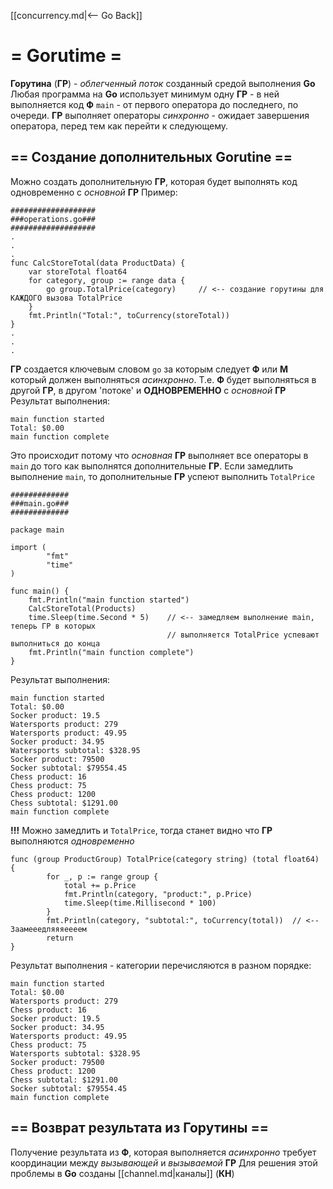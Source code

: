 [[concurrency.md|<-- Go Back]]

# = Gorutime =
__Горутина__ (__ГР__) - _облегченный поток_ созданный средой выполнения __Go__
Любая программа на __Go__ использует минимум одну __ГР__ - в ней выполняется код __Ф__ `main` - от первого оператора до последнего, по очереди.
__ГР__ выполняет операторы _синхронно_ - ожидает завершения оператора, перед тем как перейти к следующему.

## == Создание дополнительных Gorutine ==
Можно создать дополнительную __ГР__, которая будет выполнять код одновременно с _основной_ __ГР__
Пример:
```
###################
###operations.go###
###################
.
.
.
func CalcStoreTotal(data ProductData) {
	var storeTotal float64
	for category, group := range data {
		go group.TotalPrice(category)     // <-- создание горутины для КАЖДОГО вызова TotalPrice
	}
	fmt.Println("Total:", toCurrency(storeTotal))
}
.
.
.
```
__ГР__ создается ключевым словом `go` за которым следует __Ф__ или __М__ который должен выполняться _асинхронно_. Т.е. __Ф__ будет выполняться в другой __ГР__, в другом 'потоке' и __ОДНОВРЕМЕННО__ c _основной_ __ГР__
Результат выполнения:
```
main function started
Total: $0.00
main function complete
```
Это происходит потому что _основная_ __ГР__ выполняет все операторы в `main` до того как выполнятся дополнительные __ГР__. Если замедлить выполнение `main`, то дополнительные __ГР__ успеют выполнить `TotalPrice`
```
#############
###main.go###
#############

package main

import (
		"fmt"
		"time"
)

func main() {
	fmt.Println("main function started")
	CalcStoreTotal(Products)
	time.Sleep(time.Second * 5)    // <-- замедляем выполнение main, теперь ГР в которых
	                               // выполняется TotalPrice успевают выполниться до конца
	fmt.Println("main function complete")
}
```
Результат выполнения:
```
main function started
Total: $0.00
Socker product: 19.5
Watersports product: 279
Watersports product: 49.95
Socker product: 34.95
Watersports subtotal: $328.95
Socker product: 79500
Socker subtotal: $79554.45
Chess product: 16
Chess product: 75
Chess product: 1200
Chess subtotal: $1291.00
main function complete
```
__!!!__ Можно замедлить и `TotalPrice`, тогда станет видно что __ГР__  выполняются _одновременно_
```
func (group ProductGroup) TotalPrice(category string) (total float64) {
		for _, p := range group {
			total += p.Price
			fmt.Println(category, "product:", p.Price)
			time.Sleep(time.Millisecond * 100)
		}
		fmt.Println(category, "subtotal:", toCurrency(total))  // <-- Заамееедляяяеееем
		return
}
```
Результат выполнения - категории перечисляются в разном порядке:
```
main function started
Total: $0.00
Watersports product: 279
Chess product: 16
Socker product: 19.5
Socker product: 34.95
Watersports product: 49.95
Chess product: 75
Watersports subtotal: $328.95
Socker product: 79500
Chess product: 1200
Chess subtotal: $1291.00
Socker subtotal: $79554.45
main function complete
```

## == Возврат результата из Горутины ==
Получение результата из __Ф__, которая выполняется _асинхронно_ требует координации между _вызывающей_ и _вызываемой_ __ГР__
Для решения этой проблемы в __Go__ созданы [[channel.md|каналы]] (__КН__)

